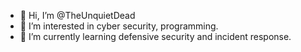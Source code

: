 - 👋 Hi, I’m @TheUnquietDead
- 👀 I’m interested in cyber security, programming.
- 🌱 I’m currently learning defensive security and incident response.

<!---
TheUnquietDead/TheUnquietDead is a ✨ special ✨ repository because its `README.md` (this file) appears on your GitHub profile.
You can click the Preview link to take a look at your changes.
--->
